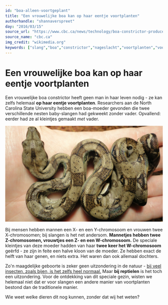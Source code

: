 ```yaml
---
id: "boa-alleen-voortgeplant"
title: "Een vrouwelijke boa kan op haar eentje voortplanten"
authorhandle: "shannaverspreet"
day: "2016/03/15"
source_url: "https://www.cbc.ca/news/technology/boa-constrictor-produces-fatherless-babies-1.947269"
source_name: "cbc.ca"
img_credit: "wikimedia.org"
keywords: ["slang","boa","constrictor","nageslacht","voortplanten","voortplanting","reproductie","alleen","moeder","vader","vrouwtje","mannetje","zonder"]
---
```

# Een vrouwelijke boa kan op haar eentje voortplanten
Een vrouwelijke boa constrictor heeft geen man in haar leven nodig - ze kan zelfs helemaal **op haar eentje voortplanten**. Researchers aan de North Carolina State University hebben een boa-moeder gevonden die twee verschillende nesten baby-slangen had gekweekt zonder vader. Opvallend: eerder had ze al kleintjes gemaakt _met_ vader.

![wikimedia.org](2.jpg "Credit: wikimedia.org")

Bij mensen hebben mannen een X- en een Y-chromosoom en vrouwen twee X-chromosomen; bij slangen is het net andersom. **Mannetjes hebben twee Z-chromosomen, vrouwtjes een Z- en een W-chromosoom.** De speciale kleintjes van deze moeder hadden van haar **twee keer het W-chromosoom** geërfd - ze zijn in feite een halve kloon van de moeder. Ze hebben exact de helft van haar genen, en niets extra. Het waren dan ook allemaal dochters.

Zo'n maagdelijke geboorte is zeker geen uitzondering in de natuur - [bij veel insecten, zoals bijen, is het zelfs heel normaal.](https://hersenvulsel.be/natuur/bijen-voortplanting-een-ouder/) Maar **bij reptielen** is het toch een uitzondering. Voor de ontdekking van dit speciale gezin, wisten we helemaal niet dat er voor slangen een andere manier van voortplanten bestond dan de traditionele manier.

Wie weet welke dieren dit nog kunnen, zonder dat wij het weten?